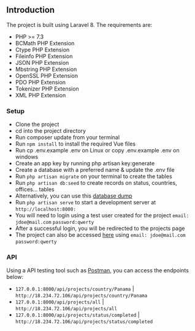 ## Introduction

The project is built using Laravel 8. The requirements are:

- PHP >= 7.3
- BCMath PHP Extension
- Ctype PHP Extension
- Fileinfo PHP Extension
- JSON PHP Extension
- Mbstring PHP Extension
- OpenSSL PHP Extension
- PDO PHP Extension
- Tokenizer PHP Extension
- XML PHP Extension

### Setup

- Clone the project
- cd into the project directory
- Run composer update from your terminal
- Run `npm install` to install the required Vue files
- Run cp .env.example .env on Linux or copy .env.example .env on windows
- Create an app key by running php artisan key:generate
- Create a database with a preferred name & update the .env file
- Run `php artisan migrate` on your terminal to create the tables
- Run `php artisan db:seed` to create records on status, countries, offices... tables
- Alternatively, you can use this [database dump](https://drive.google.com/file/d/10zucaBINUylo2Obg5VBJHwO8mjw3Gqfa/view?usp=sharing)
- Run `php artisan serve` to start a development server at `http://localhost:8000:`
- You will need to login using a test user created for the project `email: jdoe@mail.com` `password:qwerty`
- After a successful login, you will be redirected to the projects page
- The project can also be accessed [here](http://18.234.72.106/projects) using `email: jdoe@mail.com` `password:qwerty`


### API
Using a API testing tool such as [Postman](https://postman.com), you can access the endpoints below:
- `127.0.0.1:8000/api/projects/country/Panama` | `http://18.234.72.106/api/projects/country/Panama`
- `127.0.0.1:8000/api/projects/all` | `http://18.234.72.106/api/projects/all`
- `127.0.0.1:8000/api/projects/status/completed` | `http://18.234.72.106/api/projects/status/completed`
